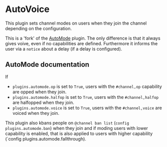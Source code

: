 # AutoVoice

This plugin sets channel modes on users when they join the channel 
depending on the configuration.

This is a 'fork' of the [AutoMode](https://github.com/ProgVal/Limnoria/tree/master/plugins/AutoMode) plugin. The only difference is that it always gives voive, even if no capabilities are defined. Furthermore it informs the user via a `notice` about a delay (if a delay is configured).

## AutoMode documentation

If
* `plugins.automode.op` is set to `True`, users with the `#channel,op` 
capability are opped when they join.
* `plugins.automode.halfop` is set to `True`, users with the 
`#channel,halfop` are halfopped when they join.
* `plugins.automode.voice` is set to `True`, users with the 
`#channel,voice` are voiced when they join.

This plugin also kbans people on `@channel ban list` 
(`config plugins.automode.ban`) when they join and if moding users with 
lower capability is enabled, that is also applied to users with higher 
capability (`config plugins.automode.fallthrough).
